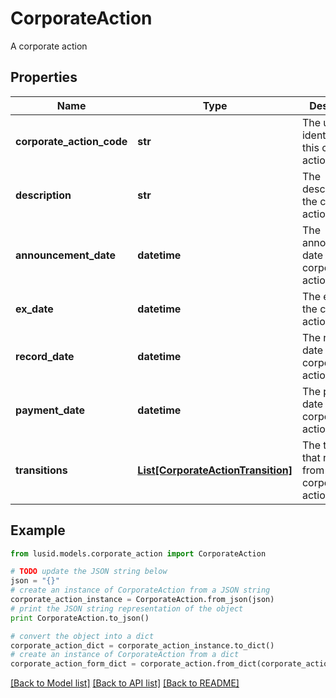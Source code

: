 # CorporateAction

A corporate action

## Properties
Name | Type | Description | Notes
------------ | ------------- | ------------- | -------------
**corporate_action_code** | **str** | The unique identifier of this corporate action | 
**description** | **str** | The description of the corporate action. | [optional] 
**announcement_date** | **datetime** | The announcement date of the corporate action | [optional] 
**ex_date** | **datetime** | The ex date of the corporate action | [optional] 
**record_date** | **datetime** | The record date of the corporate action | [optional] 
**payment_date** | **datetime** | The payment date of the corporate action | [optional] 
**transitions** | [**List[CorporateActionTransition]**](CorporateActionTransition.md) | The transitions that result from this corporate action | [optional] 

## Example

```python
from lusid.models.corporate_action import CorporateAction

# TODO update the JSON string below
json = "{}"
# create an instance of CorporateAction from a JSON string
corporate_action_instance = CorporateAction.from_json(json)
# print the JSON string representation of the object
print CorporateAction.to_json()

# convert the object into a dict
corporate_action_dict = corporate_action_instance.to_dict()
# create an instance of CorporateAction from a dict
corporate_action_form_dict = corporate_action.from_dict(corporate_action_dict)
```
[[Back to Model list]](../README.md#documentation-for-models) [[Back to API list]](../README.md#documentation-for-api-endpoints) [[Back to README]](../README.md)


